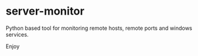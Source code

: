 # server-monitor
Python based tool for monitoring remote hosts, remote ports and windows services.

Enjoy

